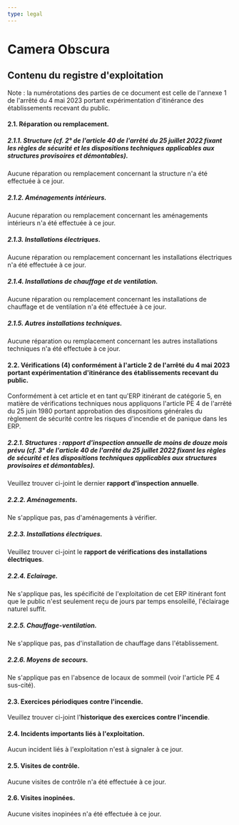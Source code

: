 ```yaml
---
type: legal
---
```


# Camera Obscura

## Contenu du registre d'exploitation

Note : la numérotations des parties de ce document est celle de l'annexe 1 de l'arrêté du 4 mai 2023 portant expérimentation d'itinérance des établissements recevant du public.

#### 2.1. Réparation ou remplacement.

##### 2.1.1. Structure (cf. 2° de l'article 40 de l'arrêté du 25 juillet 2022 fixant les règles de sécurité et les dispositions techniques applicables aux structures provisoires et démontables).

Aucune réparation ou remplacement concernant la structure  n'a été effectuée à ce jour.

##### 2.1.2. Aménagements intérieurs.

Aucune réparation ou remplacement concernant les aménagements intérieurs n'a été effectuée à ce jour.

##### 2.1.3. Installations électriques.

Aucune réparation ou remplacement concernant les installations électriques n'a été effectuée à ce jour.

##### 2.1.4. Installations de chauffage et de ventilation.

Aucune réparation ou remplacement concernant les installations de chauffage et de ventilation  n'a été effectuée à ce jour.

##### 2.1.5. Autres installations techniques.

Aucune réparation ou remplacement concernant les autres installations techniques n'a été effectuée à ce jour.

#### 2.2. Vérifications (4) conformément à l'article 2 de l'arrêté du 4 mai 2023 portant expérimentation d'itinérance des établissements recevant du public.

Conformément à cet article et en tant qu'ERP itinérant de catégorie 5, en matière de vérifications techniques nous appliquons l'article PE 4 de l'arrêté du 25 juin 1980 portant approbation des dispositions générales du règlement de sécurité contre les risques d'incendie et de panique dans les ERP.

##### 2.2.1. Structures : rapport d'inspection annuelle de moins de douze mois prévu (cf. 3° de l'article 40 de l'arrêté du 25 juillet 2022 fixant les règles de sécurité et les dispositions techniques applicables aux structures provisoires et démontables).

Veuillez trouver ci-joint le dernier **rapport d'inspection annuelle**.

##### 2.2.2. Aménagements.

Ne s'applique pas, pas d'aménagements à vérifier. 

##### 2.2.3. Installations électriques.

Veuillez trouver ci-joint le **rapport de vérifications des installations électriques**.

##### 2.2.4. Eclairage.

Ne s'applique pas, les spécificité de l'exploitation de cet ERP itinérant font que le public n'est seulement reçu de jours par temps ensoleillé, l'éclairage naturel suffit. 

##### 2.2.5. Chauffage-ventilation.

Ne s'applique pas, pas d'installation de chauffage dans l'établissement. 

##### 2.2.6. Moyens de secours.

Ne s'applique pas en l'absence de locaux de sommeil (voir l'article PE 4 sus-cité).

#### 2.3. Exercices périodiques contre l'incendie.

Veuillez trouver ci-joint l'**historique des exercices contre l'incendie**.

#### 2.4. Incidents importants liés à l'exploitation.

Aucun incident liés à l'exploitation n'est à signaler à ce jour.

#### 2.5. Visites de contrôle.

Aucune visites de contrôle n'a été effectuée à ce jour.

#### 2.6. Visites inopinées.

Aucune visites inopinées n'a été effectuée à ce jour.

